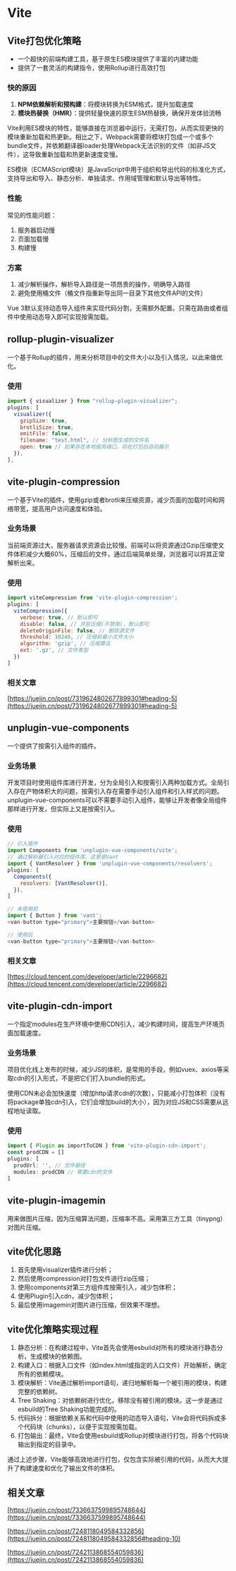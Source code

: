 # Vite

## Vite打包优化策略
- 一个超快的前端构建工具，基于原生ES模块提供了丰富的内建功能
- 提供了一套灵活的构建指令，使用Rollup进行高效打包

### 快的原因
1. **NPM依赖解析和预构建**：将模块转换为ESM格式，提升加载速度
2. **模块热替换（HMR）**：提供轻量快速的原生ESM热替换，确保开发体验流畅

Vite利用ES模块的特性，能够直接在浏览器中运行，无需打包，从而实现更快的模块重新加载和热更新。相比之下，Webpack需要将模块打包成一个或多个bundle文件，并依赖翻译器loader处理Webpack无法识别的文件（如非JS文件），这导致重新加载和热更新速度变慢。

ES模块（ECMAScript模块）是JavaScript中用于组织和导出代码的标准化方式，支持导出和导入、静态分析、单独请求、作用域管理和默认导出等特性。

### 性能
常见的性能问题：
1. 服务器启动慢
2. 页面加载慢
3. 构建慢

### 方案
1. 减少解析操作，解析导入路径是一项昂贵的操作，明确导入路径
2. 避免使用桶文件（桶文件指重新导出同一目录下其他文件API的文件）

Vue 3默认支持动态导入组件来实现代码分割，无需额外配置。只需在路由或者组件中使用动态导入即可实现按需加载。

## rollup-plugin-visualizer
一个基于Rollup的插件，用来分析项目中的文件大小以及引入情况，以此来做优化。

### 使用
```javascript
import { visualizer } from "rollup-plugin-visualizer";
plugins: [
  visualizer({
    gzipSize: true,
    brotliSize: true,
    emitFile: false,
    filename: "test.html", // 分析图生成的文件名
    open: true // 如果存在本地服务端口，将在打包后自动展示
  }),
],
```

## vite-plugin-compression
一个基于Vite的插件，使用gzip或者brotli来压缩资源，减少页面的加载时间和网络带宽，提高用户访问速度和体验。

### 业务场景
当前端资源过大，服务器请求资源会比较慢。前端可以将资源通过Gzip压缩使文件体积减少大概60%，压缩后的文件，通过后端简单处理，浏览器可以将其正常解析出来。

### 使用
```javascript
import viteCompression from 'vite-plugin-compression';
plugins: [
  viteCompression({
    verbose: true, // 默认即可
    disable: false, // 开启压缩(不禁用)，默认即可
    deleteOriginFile: false, // 删除源文件
    threshold: 10240, // 压缩前最小文件大小
    algorithm: 'gzip', // 压缩算法
    ext: '.gz', // 文件类型
  })
]
```

### 相关文章
[https://juejin.cn/post/7319624802677899301#heading-5](https://juejin.cn/post/7319624802677899301#heading-5)

## unplugin-vue-components
一个提供了按需引入组件的插件。

### 业务场景
开发项目时使用组件库进行开发，分为全局引入和按需引入两种加载方式。全局引入存在产物体积大的问题，按需引入存在需要手动引入组件和引入样式的问题。unplugin-vue-components可以不需要手动引入组件，能够让开发者像全局组件那样进行开发，但实际上又是按需引入。

### 使用
```javascript
// 引入插件
import Components from 'unplugin-vue-components/vite';
// 通过解析器引入对应的组件库，这里是Vant
import { VantResolver } from 'unplugin-vue-components/resolvers';
plugins: [
  Components({
    resolvers: [VantResolver()],
  }),
]

// 未使用前
import { Button } from 'vant';
<van-button type="primary">主要按钮</van-button>

// 使用后
<van-button type="primary">主要按钮</van-button>
```

### 相关文章
[https://cloud.tencent.com/developer/article/2296682](https://cloud.tencent.com/developer/article/2296682)

## vite-plugin-cdn-import
一个指定modules在生产环境中使用CDN引入，减少构建时间，提高生产环境页面加载速度。

### 业务场景
项目优化线上发布的时候，减少JS的体积，是常用的手段，例如vuex、axios等采取cdn的引入形式，不是把它们打入bundle的形式。

使用CDN未必会加快速度（增加http请求cdn的次数），只能减小打包体积（没有将package单独cdn引入，它们会增加build的大小），因为对应JS和CSS需要从远程地址读取。

### 使用
```javascript
import { Plugin as importToCDN } from 'vite-plugin-cdn-import';
const prodCDN = []
plugins: [
  prodUrl: '', // 文件路径
  modules: prodCDN // 需要cdn的文件
]
```

## vite-plugin-imagemin
用来做图片压缩，因为压缩算法问题，压缩率不高。采用第三方工具（tinypng）对图片压缩。

## vite优化思路
1. 首先使用visualizer插件进行分析；
2. 然后使用compression对打包文件进行zip压缩；
3. 使用components对第三方组件库按需引入，减少包体积；
4. 使用Plugin引入cdn，减少包体积；
5. 最后使用imagemin对图片进行压缩，但效果不理想。

## vite优化策略实现过程
1. 静态分析：在构建过程中，Vite首先会使用esbuild对所有的模块进行静态分析，生成模块的依赖图。
2. 构建入口：根据入口文件（如index.html或指定的入口文件）开始解析，确定所有的依赖模块。
3. 模块解析：Vite通过解析import语句，递归地解析每一个被引用的模块，构建完整的依赖树。
4. Tree Shaking：对依赖树进行优化，移除没有被引用的模块。这一步是通过esbuild的Tree Shaking功能完成的。
5. 代码拆分：根据依赖关系和代码中使用的动态导入语句，Vite会将代码拆成多个代码块（chunks），以便于实现按需加载。
6. 打包输出：最终，Vite会使用esbuild或Rollup对模块进行打包，将各个代码块输出到指定的目录中。

通过上述步骤，Vite能够高效地进行打包，仅包含实际被引用的代码，从而大大提升了构建速度和优化了输出文件的体积。

## 相关文章
[https://juejin.cn/post/7336637599895748644](https://juejin.cn/post/7336637599895748644)

[https://juejin.cn/post/7248118049584332856](https://juejin.cn/post/7248118049584332856#heading-10)

[https://juejin.cn/post/7242113868554059836](https://juejin.cn/post/7242113868554059836)
